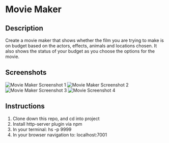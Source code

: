 # Movie Maker

## Description
Create a movie maker that shows whether the film you are trying to make is on budget based on the actors, effects, animals and locations chosen. It also shows the status of your budget as you choose the options for the movie.

## Screenshots
![Movie Maker Screenshot 1]()
![Movie Maker Screenshot 2]()
![Movie Maker Screenshot 3]()
![Movie Screenshot 4]()

## Instructions
1. Clone down this repo, and cd into project
2. Install http-server plugin via npm
3. In your terminal: hs -p 9999
4. In your browser navigation to: localhost:7001